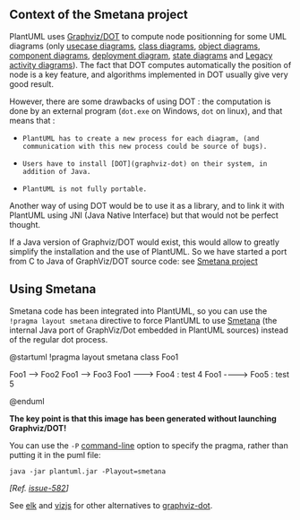 ## Context of the Smetana project
PlantUML uses [Graphviz/DOT](graphviz-dot) to compute node positionning for some UML diagrams (only [usecase diagrams](use-case-diagram), [class diagrams](class-diagram), [object diagrams](object-diagram), [component diagrams](component-diagram), [deployment diagram](deployment-diagram), [state diagrams](state-diagram) and [Legacy activity diagrams](activity-diagram-legacy)).
The fact that DOT computes automatically the position of node is a key feature, and algorithms implemented in DOT usually give very good result.

However, there are some drawbacks of using DOT :
the computation is done by an external program (``dot.exe`` on Windows, ``dot`` on linux), and that means that :

*     PlantUML has to create a new process for each diagram, (and communication with this new process could be source of bugs).
*     Users have to install [DOT](graphviz-dot) on their system, in addition of Java.
*     PlantUML is not fully portable.

Another way of using DOT would be to use it as a library, and to link it with PlantUML using JNI
(Java Native Interface) but that would not be perfect thought.

If a Java version of Graphviz/DOT would exist, this would allow to greatly simplify the installation and the use of PlantUML.
So we have started a port from C to Java of GraphViz/DOT source code: see [Smetana project](https://github.com/plantuml/smetana)


## Using Smetana

Smetana code has been integrated into PlantUML, so you can use the ``!pragma layout smetana`` directive
to force PlantUML to use [Smetana](https://github.com/plantuml/smetana) (the internal Java port of GraphViz/Dot embedded in PlantUML sources) instead of the regular dot process.


<plantuml>
@startuml
!pragma layout smetana
class Foo1

Foo1 --> Foo2
Foo1 --> Foo3
Foo1 ---> Foo4 : test 4
Foo1 ----> Foo5 : test 5

@enduml
</plantuml>

**The key point is that this image has been generated without launching Graphviz/DOT!**

You can use the `-P` [command-line](command-line) option to specify the pragma, rather than putting it in the puml file:
```
java -jar plantuml.jar -Playout=smetana
```
*[Ref. [issue-582](https://github.com/plantuml/plantuml/issues/582)]*


See [elk](elk) and [vizjs](vizjs) for other alternatives to [graphviz-dot](graphviz-dot).


